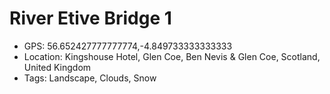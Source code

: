 # River Etive Bridge 1

- GPS: 56.652427777777774,-4.849733333333333
- Location: Kingshouse Hotel, Glen Coe, Ben Nevis & Glen Coe, Scotland, United Kingdom
- Tags: Landscape, Clouds, Snow
